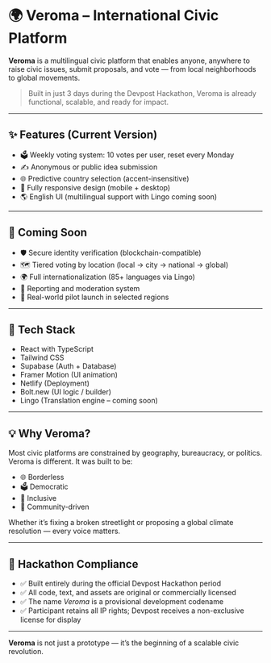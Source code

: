 # 🌍 Veroma – International Civic Platform

**Veroma** is a multilingual civic platform that enables anyone, anywhere to raise civic issues, submit proposals, and vote — from local neighborhoods to global movements.

> Built in just 3 days during the Devpost Hackathon, Veroma is already functional, scalable, and ready for impact.

---

## ✨ Features (Current Version)

- 🗳️ Weekly voting system: 10 votes per user, reset every Monday  
- ✍️ Anonymous or public idea submission  
- 🌐 Predictive country selection (accent-insensitive)  
- 📱 Fully responsive design (mobile + desktop)  
- 🌎 English UI (multilingual support with Lingo coming soon)  

---

## 🚧 Coming Soon

- 🛡️ Secure identity verification (blockchain-compatible)  
- 🗺️ Tiered voting by location (local → city → national → global)  
- 🌍 Full internationalization (85+ languages via Lingo)  
- 🚨 Reporting and moderation system  
- 🧪 Real-world pilot launch in selected regions  

---

## 🧠 Tech Stack

- React with TypeScript  
- Tailwind CSS  
- Supabase (Auth + Database)  
- Framer Motion (UI animation)  
- Netlify (Deployment)  
- Bolt.new (UI logic / builder)  
- Lingo (Translation engine – coming soon)  

---

## 💡 Why Veroma?

Most civic platforms are constrained by geography, bureaucracy, or politics. Veroma is different. It was built to be:

- 🌐 Borderless  
- 🗳️ Democratic  
- 👥 Inclusive  
- 💬 Community-driven  

Whether it’s fixing a broken streetlight or proposing a global climate resolution — every voice matters.

---

## 📜 Hackathon Compliance

- ✅ Built entirely during the official Devpost Hackathon period  
- ✅ All code, text, and assets are original or commercially licensed  
- ✅ The name *Veroma* is a provisional development codename  
- ✅ Participant retains all IP rights; Devpost receives a non-exclusive license for display  

---

**Veroma** is not just a prototype — it’s the beginning of a scalable civic revolution.
